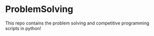# ProblemSolving
This repo contains the problem solving and competitive programming scripts in python!
